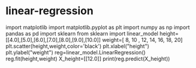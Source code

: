 # linear-regression
import matplotlib
import matplotlib.pyplot as plt
import numpy as np
import pandas as pd
import sklearn
from sklearn import linear_model
height=[[4.0],[5.0],[6.0],[7.0],[8.0],[9.0],[10.0]]
weight=[  8, 10 , 12, 14, 16, 18, 20]
plt.scatter(height,weight,color='black')
plt.xlabel("height")
plt.ylabel("weight")
reg=linear_model.LinearRegression()
reg.fit(height,weight)
X_height=[[12.0]]
print(reg.predict(X_height))
